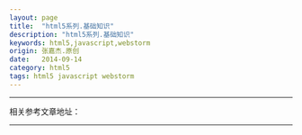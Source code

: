```yaml
---
layout: page
title:  "html5系列.基础知识"
description: "html5系列.基础知识"
keywords: html5,javascript,webstorm
origin: 张嘉杰.原创
date:   2014-09-14
category: html5
tags: html5 javascript webstorm
---
```


<!--more-->



-----------------------

相关参考文章地址：

-----------------------

